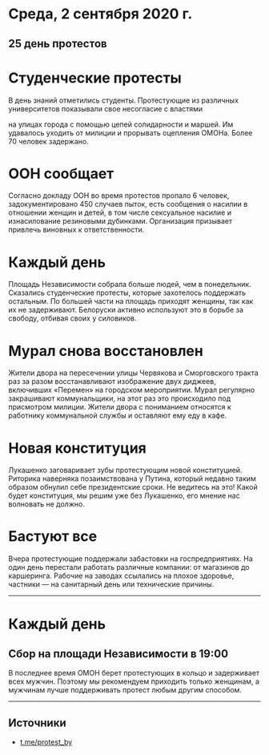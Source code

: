 # Среда, 2 сентября 2020 г.
## 25 день протестов

# Студенческие протесты

В день знаний отметились студенты. Протестующие из различных университетов показывали свое несогласие с властями 

на улицах города с помощью цепей солидарности и маршей. Им удавалось уходить от милиции и прорывать оцепления ОМОНа. Более 70 человек задержано.



# ООН сообщает

Согласно докладу ООН во время протестов пропало 6 человек, задокументировано 450 случаев пыток, есть сообщения о насилии в отношении женщин и детей, в том числе сексуальное насилие и изнасилование резиновыми дубинками. Организация призывает привлечь виновных к ответственности.

# Каждый день

Площадь Независимости собрала больше людей, чем в понедельник. Сказались студенческие протесты, которые захотелось поддержать остальным. По большей части на площадь приходят женщины, так как их не задерживают. Белоруски активно используют это в борьбе за свободу, отбивая своих у силовиков.

# Мурал снова восстановлен

Жители двора на пересечении улицы Червякова и Сморговского тракта раз за разом восстанавливают изображение двух диджеев, включивших «Перемен» на городском мероприятии. Мурал регулярно закрашивают коммунальщики, на этот раз это происходило под присмотром милиции. Жители двора с пониманием относятся к работнику коммунальной службы и оставляют ему еду в кафе.

# Новая конституция

Лукашенко заговаривает зубы протестующим новой конституцией. Риторика наверняка позаимствована у Путина, который недавно таким образом обнулил себе президентские сроки. Не ведитесь на это\! Какой будет конституция, мы решим уже без Лукашенко, его мнение нас волновать не должно.

# Бастуют все

Вчера протестующие поддержали забастовки на госпредприятиях. На один день перестали работать различные компании: от магазинов до каршеринга. Рабочие на заводах ссылались на плохое здоровье, частники — на санитарный день или технические причины.


---

# Каждый день

## Сбор на площади Независимости в 19:00

В последнее время ОМОН берет протестующих в кольцо и задерживает всех мужчин. Поэтому мы рекомендуем приходить только женщинам, а мужчинам лучше поддерживать протест любым другим способом.

---

## Источники 

- [t.me/protest\_by](https://t.me/protest_by)
